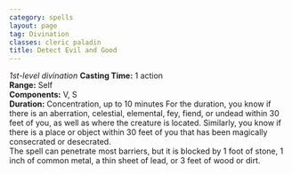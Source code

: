 ```yaml
---
category: spells
layout: page
tag: Divination
classes: cleric paladin
title: Detect Evil and Good
---
```


_1st-level divination_ **Casting Time:** 1 action    
**Range:** Self    
**Components:** V, S   
**Duration:** Concentration, up to 10 minutes For the duration, you know if there is an aberration, celestial, elemental, fey, fiend, or undead within 30 feet of you, as well as where the creature is located. Similarly, you know if there is a place or object within 30 feet of you that has been magically consecrated or desecrated.    
The spell can penetrate most barriers, but it is blocked by 1 foot of stone, 1 inch of common metal, a thin sheet of lead, or 3 feet of wood or dirt. 